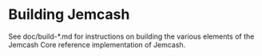 Building Jemcash
=============

See doc/build-*.md for instructions on building the various
elements of the Jemcash Core reference implementation of Jemcash.
